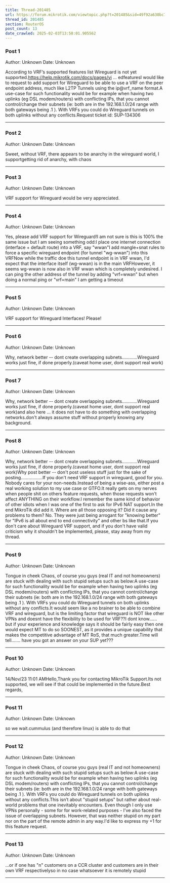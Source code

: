 ```yaml
---
title: Thread-201485
url: https://forum.mikrotik.com/viewtopic.php?t=201485&sid=49f92a630bc7970d8ca50523be880e8f
thread_id: 201485
section: RouterOS
post_count: 13
date_crawled: 2025-02-03T13:58:01.905562
---
```


### Post 1
Author: Unknown
Date: Unknown

According to VRF’s supported features list Wireguard is not yet supported.https://help.mikrotik.com/docs/pages/vi ... edfeaturesI would like to request to add support for Wireguard to be able to use a VRF on the peer endpoint address, much like L2TP Tunnels using the ip@vrf_name format.A use-case for such functionality would be for example when having two uplinks (eg DSL modem/routers) with conflicting IPs, that you cannot control/change their subnets (ie: both are in the 192.168.1.0/24 range with both gateways being .1 ). With VRFs you could do Wireguard tunnels on both uplinks without any conflicts.Request ticket id: SUP-134306

---
### Post 2
Author: Unknown
Date: Unknown

Sweet, without VRF,  there appears to be anarchy in the wireguard world, I supportgetting rid of anarchy, with chaos

---
### Post 3
Author: Unknown
Date: Unknown

VRF support for Wireguard would be very appreciated.

---
### Post 4
Author: Unknown
Date: Unknown

Yes, please add VRF support for Wireguard!I am not sure is this is 100% the same issue but I am seeing something odd:I place one internet connection (interface + default route) into a VRF, say "wwan"I add mangle+snat rules to force a specific wireguard endpoint (for tunnel "wg-wwan") into this VRFNow while the traffic doe this tunnel endpoint is in VRF wwan, I'd expect that the interface itself (wg-wwan) is in the main VRFHowever, it seems wg-wwan is now also in VRF wwan which is completely undesired. I can ping the other address of the tunnel by adding "vrf=wwan" but when doing a normal ping or "vrf=main" I am getting a timeout

---
### Post 5
Author: Unknown
Date: Unknown

VRF support for Wireguard Interfaces! Please!

---
### Post 6
Author: Unknown
Date: Unknown

Why, network better -- dont create overlapping subnets............Wireguard works just fine, if done properly.(caveat home user, dont support real work)

---
### Post 7
Author: Unknown
Date: Unknown

Why, network better -- dont create overlapping subnets............Wireguard works just fine, if done properly.(caveat home user, dont support real work)and also here ... it does not have to do something with overlapping networks.don't always assume stuff without properly knowing any background.

---
### Post 8
Author: Unknown
Date: Unknown

Why, network better -- dont create overlapping subnets............Wireguard works just fine, if done properly.(caveat home user, dont support real work)Why post better -- don't post useless stuff just for the sake of posting.................If you don't need VRF support in wireguard, good for you. Nobody cares for your non-needs.Instead of being a wise-ass, either post a real working solution to my use case or GTFO.It really gets on my nerves when people shit on others feature requests, when those requests won't affect ANYTHING on their workflow.I remember the same kind of behavior of other idiots when I was one of the first to ask for IPv6 NAT support.In the end MikroTik did add it. Where are all those opposing it? Did it cause any problems to them? No. They were just being arrogant for "knowing better" for "IPv6 is all about end to end connectivity" and other bs like that.If you don't care about Wireguard VRF support, and if you don't have valid criticism why it shouldn't be implemented, please, stay away from my thread.

---
### Post 9
Author: Unknown
Date: Unknown

Tongue in cheek Chaos, of course you guys (real IT and not homeowners)  are stuck with dealing with such stupid setups such as below:A use-case for such functionality would be for example when having two uplinks (eg DSL modem/routers) with conflicting IPs, that you cannot control/change their subnets (ie: both are in the 192.168.1.0/24 range with both gateways being .1 ). With VRFs you could do Wireguard tunnels on both uplinks without any conflicts.It would seem like a no brainer to be able to combine VRF and wireguard, but is the limiting factor that wireguard is NOT like other VPNs and doesnt have the flexibility to be used for VRF??I dont know......    but if your experience and knowledge says it should be fairly easy then one would expect MT to do so SOONEST, as it provides a unique capability that makes the competitive advantage of MT RoS, that much greater.Time will tell....... have you got an answer on your SUP yet???

---
### Post 10
Author: Unknown
Date: Unknown

14/Nov/23 11:01 AMHello,Thank you for contacting MikroTik Support.Its not supported, we will see if that could be implemented in the future.Best regards,

---
### Post 11
Author: Unknown
Date: Unknown

so we wait.cummulus (and therefore linux) is able to do that

---
### Post 12
Author: Unknown
Date: Unknown

Tongue in cheek Chaos, of course you guys (real IT and not homeowners)  are stuck with dealing with such stupid setups such as below:A use-case for such functionality would be for example when having two uplinks (eg DSL modem/routers) with conflicting IPs, that you cannot control/change their subnets (ie: both are in the 192.168.1.0/24 range with both gateways being .1 ). With VRFs you could do Wireguard tunnels on both uplinks without any conflicts.This isn’t about "stupid setups" but rather about real-world problems that one inevitably encounters. Even though I only use VPNs personally - some for for work-related purposes - I’ve also faced the issue of overlapping subnets. However, that was neither stupid on my part nor on the part of the remote admin in any way.I'd like to express my +1 for this feature request.

---
### Post 13
Author: Unknown
Date: Unknown

...or if one has "n" customers on a CCR cluster and customers are in their own VRF respectivelyso in no case whatsoever it is remotely stupid

---
